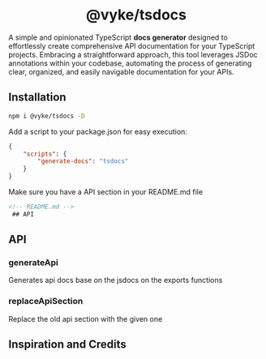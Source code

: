 <div align="center">
	<h1>
		@vyke/tsdocs
	</h1>
</div>

A simple and opinionated TypeScript __docs generator__ designed to effortlessly create comprehensive API documentation for your TypeScript projects. Embracing a straightforward approach, this tool leverages JSDoc annotations within your codebase, automating the process of generating clear, organized, and easily navigable documentation for your APIs.

## Installation
```sh
npm i @vyke/tsdocs -D
```
Add a script to your package.json for easy execution:
```json
{
	"scripts": {
		"generate-docs": "tsdocs"
	}
}
```
Make sure you have a API section in your README.md file

```md
<!-- README.md -->
 ## API
```

## API
### generateApi
Generates api docs base on the jsdocs on the exports functions

### replaceApiSection
Replace the old api section with the given one

## Inspiration and Credits
